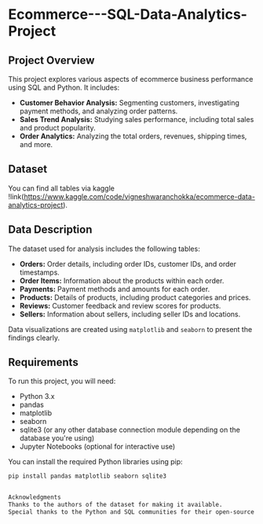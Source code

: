 # Ecommerce---SQL-Data-Analytics-Project

## Project Overview
This project explores various aspects of ecommerce business performance using SQL and Python. It includes:
- **Customer Behavior Analysis:** Segmenting customers, investigating payment methods, and analyzing order patterns.
- **Sales Trend Analysis:** Studying sales performance, including total sales and product popularity.
- **Order Analytics:** Analyzing the total orders, revenues, shipping times, and more.

## Dataset
You can find all tables via kaggle !link(https://www.kaggle.com/code/vigneshwaranchokka/ecommerce-data-analytics-project).

## Data Description
The dataset used for analysis includes the following tables:

- **Orders:** Order details, including order IDs, customer IDs, and order timestamps.
- **Order Items:** Information about the products within each order.
- **Payments:** Payment methods and amounts for each order.
- **Products:** Details of products, including product categories and prices.
- **Reviews:** Customer feedback and review scores for products.
- **Sellers:** Information about sellers, including seller IDs and locations.

Data visualizations are created using `matplotlib` and `seaborn` to present the findings clearly.

## Requirements

To run this project, you will need:
- Python 3.x
- pandas
- matplotlib
- seaborn
- sqlite3 (or any other database connection module depending on the database you're using)
- Jupyter Notebooks (optional for interactive use)

You can install the required Python libraries using pip:

```bash
pip install pandas matplotlib seaborn sqlite3


Acknowledgments
Thanks to the authors of the dataset for making it available.
Special thanks to the Python and SQL communities for their open-source libraries and resources.
